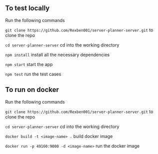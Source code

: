 ## To test locally

Run the following commands

`git clone https://github.com/Rexben001/server-planner-server.git` to clone the repo

`cd server-planner-server` cd into the working directory

`npm install` install all the necessary dependencies

`npm start` start the app

`npm test` run the test cases


## To run on docker

Run the following commands

`git clone https://github.com/Rexben001/server-planner-server.git` to clone the repo

`cd server-planner-server` cd into the working directory

`docker build -t <image-name> .` build docker image

`docker run -p 49160:9000 -d <image-name>` run the docker image

